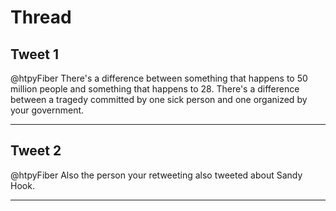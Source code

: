 # Thread

## Tweet 1

@htpyFiber There's a difference between something that happens to 50 million people and something that happens to 28. There's a difference between a tragedy committed by one sick person and one organized by your government.

---

## Tweet 2

@htpyFiber Also the person your retweeting also tweeted about Sandy Hook.

---

